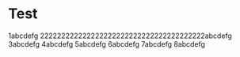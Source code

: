 # Test

1abcdefg
222222222222222222222222222222222222222abcdefg
3abcdefg
4abcdefg
5abcdefg
6abcdefg
7abcdefg
8abcdefg
